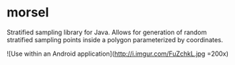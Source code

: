 morsel
======

Stratified sampling library for Java. Allows for generation of random stratified sampling points inside a polygon parameterized by coordinates. 

![Use within an Android application](http://i.imgur.com/FuZchkL.jpg =200x)
